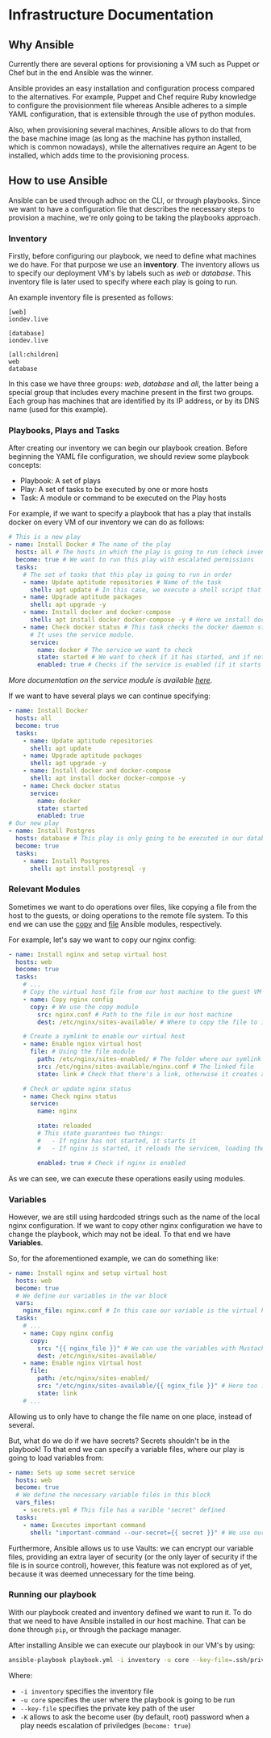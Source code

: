 # Infrastructure Documentation

## Why Ansible

Currently there are several options for provisioning a VM such as Puppet or Chef but in the end Ansible was the winner.

Ansible provides an easy installation and configuration process compared to the alternatives. For example, Puppet and Chef require Ruby knowledge to configure the provisionment file whereas Ansible adheres to a simple YAML configuration, that is extensible through the use of python modules. 

Also, when provisioning several machines, Ansible allows to do that from the base machine image (as long as the machine has python installed, which is common nowadays), while the alternatives require an Agent to be installed, which adds time to the provisioning process.

## How to use Ansible

Ansible can be used through adhoc on the CLI, or through playbooks. Since we want to have a configuration file that describes the necessary steps to provision a machine, we're only going to be taking the playbooks approach.

### Inventory

Firstly, before configuring our playbook, we need to define what machines we do have. For that purpose we use an **inventory**. The inventory allows us to specify our deployment VM's by labels such as *web* or *database*. This inventory file is later used to specify where each play is going to run.

An example inventory file is presented as follows:

```
[web]
iondev.live

[database]
iondev.live

[all:children]
web
database
```

In this case we have three groups: *web*, *database* and *all*, the latter being a special group that includes every machine present in the first two groups. Each group has machines that are identified by its IP address, or by its DNS name (used for this example).

### Playbooks, Plays and Tasks

After creating our inventory we can begin our playbook creation. Before beginning the YAML file configuration, we should review some playbook concepts:

- Playbook: A set of plays
- Play: A set of tasks to be executed by one or more hosts
- Task: A module or command to be executed on the Play hosts

For example, if we want to specify a playbook that has a play that installs docker on every VM of our inventory we can do as follows:

```yml
# This is a new play
- name: Install Docker # The name of the play
  hosts: all # The hosts in which the play is going to run (check inventory file)
  become: true # We want to run this play with escalated permissions
  tasks: 
    # The set of tasks that this play is going to run in order
    - name: Update aptitude repositories # Name of the task
      shell: apt update # In this case, we execute a shell script that updates the local aptitude repository
    - name: Upgrade aptitude packages
      shell: apt upgrade -y
    - name: Install docker and docker-compose
      shell: apt install docker docker-compose -y # Here we install docker and docker-compose by using a shell script again
    - name: Check docker status # This task checks the docker daemon state
      # It uses the service module.
      service:
        name: docker # The service we want to check
        state: started # We want to check if it has started, and if not, it starts the service
        enabled: true # Checks if the service is enabled (if it starts on system start), and if not, enables the service
```

*More documentation on the service module is available [here](https://docs.ansible.com/ansible/latest/collections/ansible/builtin/service_module.html).*

If we want to have several plays we can continue specifying:

```yml
- name: Install Docker
  hosts: all
  become: true
  tasks: 
    - name: Update aptitude repositories
      shell: apt update
    - name: Upgrade aptitude packages
      shell: apt upgrade -y
    - name: Install docker and docker-compose
      shell: apt install docker docker-compose -y
    - name: Check docker status
      service:
        name: docker
        state: started
        enabled: true
# Our new play
- name: Install Postgres
  hosts: database # This play is only going to be executed in our database inventory group
  become: true
  tasks:
    - name: Install Postgres
      shell: apt install postgresql -y
```

### Relevant Modules

Sometimes we want to do operations over files, like copying a file from the host to the guests, or doing operations to the remote file system. To this end we can use the [copy](https://docs.ansible.com/ansible/latest/collections/ansible/builtin/copy_module.html) and [file](https://docs.ansible.com/ansible/latest/collections/ansible/builtin/file_module.html) Ansible modules, respectively.

For example, let's say we want to copy our nginx config:

```yml
- name: Install nginx and setup virtual host
  hosts: web
  become: true
  tasks: 
    # ...
    # Copy the virtual host file from our host machine to the guest VM
    - name: Copy nginx config
      copy: # We use the copy module
        src: nginx.conf # Path to the file in our host machine
        dest: /etc/nginx/sites-available/ # Where to copy the file to in the guest VM

    # Create a symlink to enable our virtual host
    - name: Enable nginx virtual host
      file: # Using the file module
        path: /etc/nginx/sites-enabled/ # The folder where our symlink should be
        src: /etc/nginx/sites-available/nginx.conf # The linked file
        state: link # Check that there's a link, otherwise it creates a new one (equivalent to ln -s src path)

    # Check or update nginx status
    - name: Check nginx status
      service:
        name: nginx

        state: reloaded
        # This state guarantees two things:
        #   - If nginx has not started, it starts it
        #   - If nginx is started, it reloads the servicem, loading the config

        enabled: true # Check if nginx is enabled
```

As we can see, we can execute these operations easily using modules.

### Variables

However, we are still using hardcoded strings such as the name of the local nginx configuration. If we want to copy other nginx configuration we have to change the playbook, which may not be ideal. To that end we have **Variables**.

So, for the aforementioned example, we can do something like: 

```yml
- name: Install nginx and setup virtual host
  hosts: web
  become: true
  # We define our variables in the var block
  vars:
    nginx_file: nginx.conf # In this case our variable is the virtual host config name
  tasks: 
    # ...
    - name: Copy nginx config
      copy:
        src: "{{ nginx_file }}" # We can use the variables with Mustache templating
        dest: /etc/nginx/sites-available/
    - name: Enable nginx virtual host
      file:
        path: /etc/nginx/sites-enabled/
        src: "/etc/nginx/sites-available/{{ nginx_file }}" # Here too :)
        state: link
    # ...
```

Allowing us to only have to change the file name on one place, instead of several.

But, what do we do if we have secrets? Secrets shouldn't be in the playbook! To that end we can specify a variable files, where our play is going to load variables from:

```yml
- name: Sets up some secret service
  hosts: web
  become: true
  # We define the necessary variable files in this block
  vars_files:
    - secrets.yml # This file has a varible "secret" defined
  tasks: 
    - name: Executes important command
      shell: "important-command --our-secret={{ secret }}" # We use our secret that was imported from the variables file
```

Furthermore, Ansible allows us to use Vaults: we can encrypt our variable files, providing an extra layer of security (or the only layer of security if the file is in source control), however, this feature was not explored as of yet, because it was deemed unnecessary for the time being.

### Running our playbook

With our playbook created and inventory defined we want to run it. To do that we need to have Ansible installed in our host machine. That can be done through `pip`, or through the package manager.

After installing Ansible we can execute our playbook in our VM's by using:

```sh
ansible-playbook playbook.yml -i inventory -u core --key-file=.ssh/private_key -K
```

Where:

- `-i inventory` specifies the inventory file
- `-u core` specifies the user where the playbook is going to be run
- `--key-file` specifies the private key path of the user
- `-K` allows to ask the become user (by default, root) password when a play needs escalation of priviledges (`become: true`)